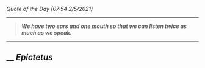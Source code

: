 _Quote of the Day (07:54 2/5/2021)_
___
>**_We have two ears and one mouth so that we can listen twice as much as we speak._**
___
## __ **_Epictetus_**